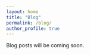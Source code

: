 ```yaml
---
layout: home
title: "Blog"
permalink: /blog/
author_profile: true
---
```


Blog posts will be coming soon.
